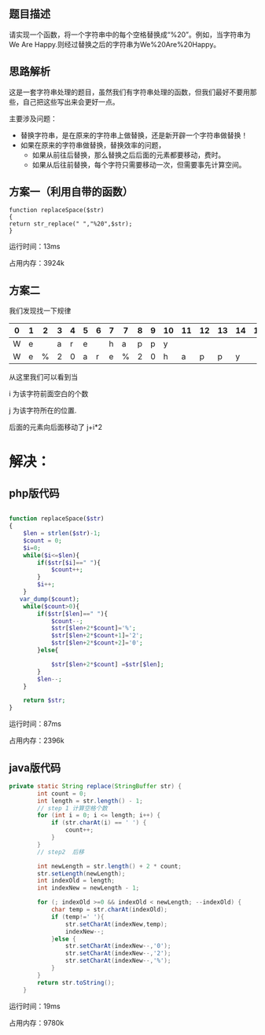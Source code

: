 ## 题目描述

请实现一个函数，将一个字符串中的每个空格替换成“%20”。例如，当字符串为We Are Happy.则经过替换之后的字符串为We%20Are%20Happy。

## 思路解析

这是一套字符串处理的题目，虽然我们有字符串处理的函数，但我们最好不要用那些，自己把这些写出来会更好一点。

主要涉及问题：

- 替换字符串，是在原来的字符串上做替换，还是新开辟一个字符串做替换！
- 如果在原来的字符串做替换，替换效率的问题，
  - 如果从前往后替换，那么替换之后后面的元素都要移动，费时。
  - 如果从后往前替换，每个字符只需要移动一次，但需要事先计算空间。

## 方案一（利用自带的函数）

```
function replaceSpace($str)
{
return str_replace(" ","%20",$str);
}

```

运行时间：13ms

占用内存：3924k

## 方案二 

我们发现找一下规律

|0|1|2|3|4|5|6|7|7|8|9|10|11|12|13|14|15|16|
|-|-|-|-|-|-|-|-|-|-|-|-|-|-|-|-|-|-|
|W|e| |a|r|e| |h|a|p|p|y| |
|W|e|%|2|0|a|r|e|%|2|0|h|a|p|p|y|

从这里我们可以看到当 

i 为该字符前面空白的个数

j 为该字符所在的位置.

后面的元素向后面移动了 j+i*2

# 解决：

## php版代码


```php

function replaceSpace($str)
{
    $len = strlen($str)-1;
    $count = 0;
    $i=0;
    while($i<=$len){
        if($str[$i]==" "){
            $count++;
        }
        $i++;
    }
   var_dump($count);
    while($count>0){
        if($str[$len]==" "){
            $count--;
            $str[$len+2*$count]='%';
            $str[$len+2*$count+1]='2';
            $str[$len+2*$count+2]='0';
        }else{

            $str[$len+2*$count] =$str[$len];
        }
        $len--;
    }

    return $str;
}

```

运行时间：87ms

占用内存：2396k

## java版代码

```java
private static String replace(StringBuffer str) {
        int count = 0;
        int length = str.length() - 1;
        // step 1 计算空格个数
        for (int i = 0; i <= length; i++) {
            if (str.charAt(i) == ' ') {
                count++;
            }
        }
        // step2  后移

        int newLength = str.length() + 2 * count;
        str.setLength(newLength);
        int indexOld = length;
        int indexNew = newLength - 1;

        for (; indexOld >=0 && indexOld < newLength; --indexOld) {
            char temp = str.charAt(indexOld);
            if (temp!=' '){
                str.setCharAt(indexNew,temp);
                indexNew--;
            }else {
                str.setCharAt(indexNew--,'0');
                str.setCharAt(indexNew--,'2');
                str.setCharAt(indexNew--,'%');
            }
        }
        return str.toString();
    }
```

运行时间：19ms

占用内存：9780k